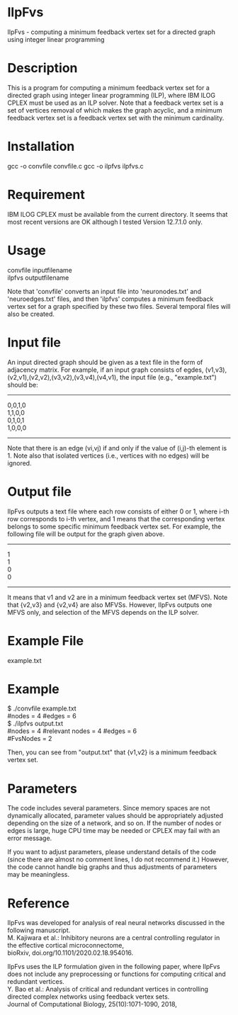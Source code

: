 # IlpFvs
IlpFvs - computing a minimum feedback vertex set for a directed graph using integer linear programming

# Description
This is a program for computing a minimum feedback vertex set for a directed graph using integer linear programming (ILP), where IBM ILOG CPLEX must be used as an ILP solver. Note that a feedback vertex set is a set of vertices removal of which makes the graph acyclic, and a minimum feedback vertex set is a feedback vertex set with the minimum cardinality.

# Installation
gcc -o convfile convfile.c
gcc -o ilpfvs ilpfvs.c

# Requirement
IBM ILOG CPLEX must be available from the current directory. It seems that most recent versions are OK although I tested Version 12.7.1.0 only.

# Usage
convfile inputfilename<br>
ilpfvs outputfilename

Note that 'convfile' converts an input file into 'neuronodes.txt' and 'neuroedges.txt' files, and then 'ilpfvs' computes a minimum feedback vertex set for a graph specified by these two files. Several temporal files will also be created.

# Input file
An input directed graph should be given as a text file in the form of adjacency matrix.
For example, if an input graph consists of egdes, (v1,v3),(v2,v1),(v2,v2),(v3,v2),(v3,v4),(v4,v1), the input file (e.g., "example.txt") should be:

----------------
0,0,1,0<br>
1,1,0,0<br>
0,1,0,1<br>
1,0,0,0

----------------
Note that there is an edge (vi,vj) if and only if the value of (i,j)-th element is 1.
Note also that isolated vertices (i.e., vertices with no edges) will be ignored.

# Output file
IlpFvs outputs a text file where each row consists of either 0 or 1, where i-th row corresponds to i-th vertex, and  1 means that the corresponding vertex belongs to some specific minimum feedback vertex set. For example, the following file will be output for the graph given above.

----------------
1<br>
1<br>
0<br>
0<br>

----------------
It means that v1 and v2 are in a minimum feedback vertex set (MFVS). Note that {v2,v3} and {v2,v4} are also MFVSs. However, IlpFvs outputs one MFVS only, and selection of the MFVS depends on the ILP solver.

# Example File
example.txt 

# Example
$ ./convfile example.txt <br>
#nodes = 4    #edges = 6 <br>
$ ./ilpfvs output.txt <br>
#nodes = 4    #relevant nodes = 4    #edges = 6 <br>
#FvsNodes = 2 <br>

Then, you can see from "output.txt" that {v1,v2} is a minimum feedback vertex set.

# Parameters
The code includes several parameters. Since memory spaces are not dynamically allocated, parameter values should be appropriately adjusted depending on the size of a network, and so on. If the number of nodes or edges is large, huge CPU time may be needed or CPLEX may fail with an error message. 

If you want to adjust parameters, please understand details of the code (since there are almost no comment lines, I do not recommend it.)
However, the code cannot handle big graphs and thus adjustments of parameters may be meaningless.

# Reference
IlpFvs was developed for analysis of real neural networks discussed in the following manuscript.<br>
M. Kajiwara et al.: Inhibitory neurons are a central controlling regulator in the effective cortical microconnectome,<br>
bioRxiv, doi.org/10.1101/2020.02.18.954016.

IlpFvs uses the ILP formulation given in the following paper, where IlpFvs does not include any preprocessing or functions for computing critical and redundant vertices.<br>
Y. Bao et al.: Analysis of critical and redundant vertices in controlling directed complex networks using feedback vertex sets.<br>
Journal of Computational Biology, 25(10):1071-1090, 2018,


